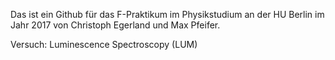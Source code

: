 Das ist ein Github für das F-Praktikum im Physikstudium an der HU Berlin im Jahr 2017 von Christoph Egerland und Max Pfeifer.

Versuch: Luminescence Spectroscopy (LUM)
